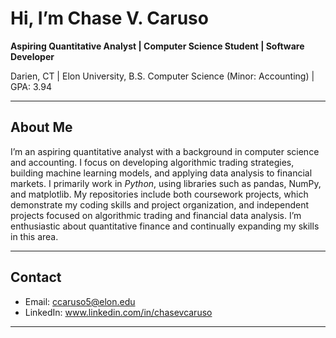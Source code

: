 # Hi, I’m Chase V. Caruso

**Aspiring Quantitative Analyst | Computer Science Student | Software Developer**

Darien, CT | Elon University, B.S. Computer Science (Minor: Accounting) | GPA: 3.94

---

## About Me
I’m an aspiring quantitative analyst with a background in computer science and accounting. I focus on developing algorithmic trading strategies, building machine learning models, and applying data analysis to financial markets. I primarily work in *Python*, using libraries such as pandas, NumPy, and matplotlib. My repositories include both coursework projects, which demonstrate my coding skills and project organization, and independent projects focused on algorithmic trading and financial data analysis. I’m enthusiastic about quantitative finance and continually expanding my skills in this area.

---

## Contact

- Email: ccaruso5@elon.edu
- LinkedIn: www.linkedin.com/in/chasevcaruso

---
